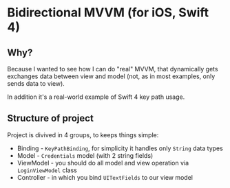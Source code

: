 # Bidirectional MVVM (for iOS, Swift 4)

## Why?

Because I wanted to see how I can do "real" MVVM, that dynamically gets exchanges data between view and model (not, as in most examples, only sends data to view).

In addition it's a  real-world example of Swift 4 key path usage.

## Structure of project

Project is divived in 4 groups, to keeps things simple:
- Binding - `KeyPathBinding`, for simplicity it handles only `String` data types
- Model - `Credentials` model (with 2 string fields)
- ViewModel - you should do all model and view operation via `LoginViewModel` class
- Controller - in which you bind `UITextFields` to our view model

